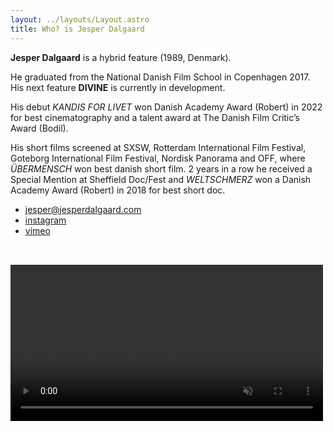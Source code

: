 ```yaml
---
layout: ../layouts/Layout.astro
title: Who? is Jesper Dalgaard
---
```

**Jesper Dalgaard** is a hybrid feature (1989, Denmark).

He graduated from the National Danish Film School in Copenhagen 2017. His next feature **DIVINE** is currently in development.

His debut *KANDIS FOR LIVET* won Danish Academy Award (Robert) in 2022 for best cinematography and a talent award at The Danish Film Critic’s Award (Bodil).

His short films screened at SXSW, Rotterdam International Film Festival, Goteborg International Film Festival, Nordisk Panorama and OFF, where *ÜBERMENSCH* won best danish short film. 2 years in a row he received a Special Mention at Sheffield Doc/Fest and *WELTSCHMERZ* won a Danish Academy Award (Robert) in 2018 for best short doc.

- <a href="mailto:jesper@jesperdalgaard.com">jesper@jesperdalgaard.com</a>
- [instagram](https://www.instagram.com/jesper_dalgaard)  
- [vimeo](https://vimeo.com/jesperdalgaard)

<video src="/jd3.mov" muted autoplay loop width="500" />

<!-- <div class="Figma Figma--notfullsize"><iframe src="https://lumalabs.ai/embed/a5507427-afc6-4b08-a3a5-22eef69f49e4?mode=sparkles&background=%23ffffff&color=%23000000&showTitle=true&loadBg=true&logoPosition=bottom-left&infoPosition=bottom-right&cinematicVideo=undefined&showMenu=false" width="374" height="500" frameborder="0" title="luma embed" style="border: none;"></iframe></div> -->

<style>
video {
    margin-top: 2rem;
}
</style>
